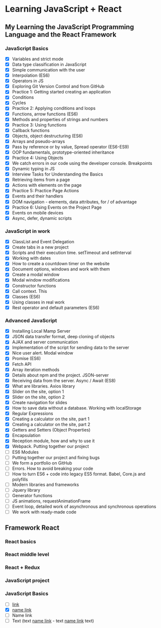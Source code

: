 # Learning JavaScript + React 
## My Learning the JavaScript Programming Language and the React Framework

### JavaScript Basics
- [X] Variables and strict mode
- [X] Data type classification in JavaScript
- [X] Simple communication with the user
- [X] Interpolation (ES6)
- [X] Operators in JS
- [X] Exploring Git Version Control and from GitHub
- [X] Practice 1: Getting started creating an application
- [X] Conditions
- [X] Cycles
- [X] Practice 2: Applying conditions and loops
- [X] Functions, arrow functions (ES6)
- [X] Methods and properties of strings and numbers
- [X] Practice 3: Using functions
- [X] Callback functions
- [X] Objects, object destructuring (ES6)
- [X] Arrays and pseudo-arrays
- [X] Pass by reference or by value, Spread operator (ES6-ES9)
- [X] OOP fundamentals, prototype-oriented inheritance
- [X] Practice 4: Using Objects
- [X] We catch errors in our code using the developer console. Breakpoints
- [X] Dynamic typing in JS
- [X] Interview Tasks for Understanding the Basics
- [X] Retrieving items from a page
- [X] Actions with elements on the page
- [X] Practice 5: Practice Page Actions
- [X] Events and their handlers
- [X] DOM navigation - elements, data attributes, for / of advantage
- [X] Practice 6: Using Events on the Project Page
- [X] Events on mobile devices
- [X] Async, defer, dynamic scripts

### JavaScript in work
- [X] ClassList and Event Delegation
- [X] Create tabs in a new project
- [X] Scripts and their execution time. setTimeout and setInterval
- [X] Working with dates
- [X] How to create a countdown timer on the website
- [X] Document options, windows and work with them
- [X] Create a modal window
- [X] Modal window modifications
- [X] Constructor functions
- [X] Call context. This
- [X] Classes (ES6)
- [X] Using classes in real work
- [X] Rest operator and default parameters (ES6)

### Advanced JavaScript
- [X] Installing Local Mamp Server
- [X] JSON data transfer format, deep cloning of objects
- [X] AJAX and server communication
- [X] Implementation of the script for sending data to the server
- [X] Nice user alert. Modal window
- [X] Promise (ES6)
- [X] Fetch API
- [X] Array iteration methods
- [X] Details about npm and the project. JSON-server
- [X] Receiving data from the server. Async / Await (ES8)
- [X] What are libraries. Axios library
- [X] Slider on the site, option 1
- [X] Slider on the site, option 2
- [X] Create navigation for slides
- [X] How to save data without a database. Working with localStorage
- [X] Regular Expressions
- [X] Creating a calculator on the site, part 1
- [X] Creating a calculator on the site, part 2
- [X] Getters and Setters (Object Properties)
- [X] Encapsulation
- [X] Reception module, how and why to use it
- [X] Webpack. Putting together our project
- [ ] ES6 Modules
- [ ] Putting together our project and fixing bugs
- [ ] We form a portfolio on GitHub
- [ ] Errors. How to avoid breaking your code
- [ ] How to turn ES6 + code into legacy ES5 format. Babel, Core.js and polyfills
- [ ] Modern libraries and frameworks
- [ ] Jquery library
- [ ] Generator functions
- [ ] JS animations, requestAnimationFrame
- [ ] Event loop, detailed work of asynchronous and synchronous operations
- [ ] We work with ready-made code

## Framework React
### React basics

### React middle level

### React + Redux

### JavaScript project

### JavaScript Basics
- [ ] [link](https://google.com)
- [X] [name link](https://google.com)
- [ ] Name link
- [ ] Text (text [name link](https://google.com) - text [name link](https://google.com) text)
